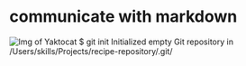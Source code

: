 # communicate with markdown
![Img of Yaktocat](https://octodex.github.com/images/yaktocat.png)
$ git init
Initialized empty Git repository in /Users/skills/Projects/recipe-repository/.git/
